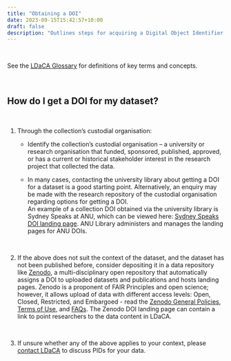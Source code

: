 ```yaml
---
title: "Obtaining a DOI"
date: 2023-09-15T15:42:57+10:00
draft: false
description: "Outlines steps for acquiring a Digital Object Identifier (DOI) for a data collection."
---
```


<br>

See the [LDaCA Glossary](https://docs.ldaca.edu.au/other-resources/glossary/) for definitions of key terms and concepts.

<br>

## How do I get a DOI for my dataset?

<br>

1. Through the collection’s custodial organisation:

   - Identify the collection’s custodial organisation – a university or research organisation that funded, sponsored, published, approved, or has a current or historical stakeholder interest in the research project that collected the data.
    
   - In many cases, contacting the university library about getting a DOI for a dataset is a good starting point. Alternatively, an enquiry may be made with the research repository of the custodial organisation regarding options for getting a DOI.<br>
   An example of a collection DOI obtained via the university library is Sydney Speaks at ANU, which can be viewed here: [Sydney Speaks DOI landing page](https://datacommons.anu.edu.au/DataCommons/rest/display/anudc:6184?layout=def:display). ANU Library administers and manages the landing pages for ANU DOIs. 

<br>

2. If the above does not suit the context of the dataset, and the dataset has not been published before, consider depositing it in a data repository like [Zenodo](https://zenodo.org/), a multi-disciplinary open repository that automatically assigns a DOI to uploaded datasets and publications and hosts landing pages. Zenodo is a proponent of FAIR Principles and open science; however, it allows upload of data with different access levels: Open, Closed, Restricted, and Embargoed - read the [Zenodo General Policies](https://about.zenodo.org/policies/), [Terms of Use](https://about.zenodo.org/terms/), and [FAQs](https://help.zenodo.org/). The Zenodo DOI landing page can contain a link to point researchers to the data content in LDaCA. 

<br>

3. If unsure whether any of the above applies to your context, please [contact LDaCA](/contact) to discuss PIDs for your data.